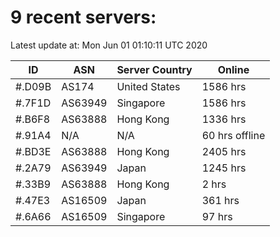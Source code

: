 # 9 recent servers:

Latest update at: Mon Jun 01 01:10:11 UTC 2020

| ID | ASN | Server Country | Online |
| -- | --- | -------------- | ------ |
| #.D09B | AS174 | United States | 1586 hrs |
| #.7F1D | AS63949 | Singapore | 1586 hrs |
| #.B6F8 | AS63888 | Hong Kong | 1336 hrs |
| #.91A4 | N/A | N/A | 60 hrs offline |
| #.BD3E | AS63888 | Hong Kong | 2405 hrs |
| #.2A79 | AS63949 | Japan | 1245 hrs |
| #.33B9 | AS63888 | Hong Kong | 2 hrs |
| #.47E3 | AS16509 | Japan | 361 hrs |
| #.6A66 | AS16509 | Singapore | 97 hrs |

